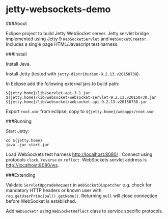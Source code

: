 # jetty-websockets-demo

###About

Eclipse project to build Jetty WebSocket server. Jetty servlet bridge implemented using Jetty 9 `WebSocketServlet` and `WebSocketCreator`. Includes a single page HTML/Javascript test harness.

###Install

Install Java.

Install Jetty (tested with `jetty-distribution-9.2.13.v20150730`).

In Eclipse add the following external jars to build path:
```
${jetty.home}/lib/servlet-api-3.1.jar
${jetty.home}/lib/websocket/websocket-servlet-9.2.13.v20150730.jar
${jetty.home}/lib/websocket/websocket-api-9.2.13.v20150730.jar
```
Export `root.war` from eclipse, copy to `${jetty.home}/webapps/root.war`

###Running

Start Jetty:
```
cd ${jetty.home}
java -jar start.jar
```
Load WebSockets test harness [http://localhost:8080/](http://localhost:8080/) . Connect using protocols `clock`, `reverse` or `reflect`. WebSockets servlet address is [http://localhost:8080/ws](http://localhost:8080/ws).

###Extending

Validate `ServletUpgradeRequest` in `WebSocketDispatcher` e.g. check for mandatory HTTP headers or known user with `req.getUserPrincipal().getName()`. Returning `null` will close connection before WebSocket is established.

Add `WebSocket*` using `WebSocketReflect` class to service specific protocols.



